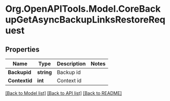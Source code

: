 # Org.OpenAPITools.Model.CoreBackupGetAsyncBackupLinksRestoreRequest

## Properties

Name | Type | Description | Notes
------------ | ------------- | ------------- | -------------
**Backupid** | **string** | Backup id | 
**Contextid** | **int** | Context id | 

[[Back to Model list]](../README.md#documentation-for-models) [[Back to API list]](../README.md#documentation-for-api-endpoints) [[Back to README]](../README.md)


